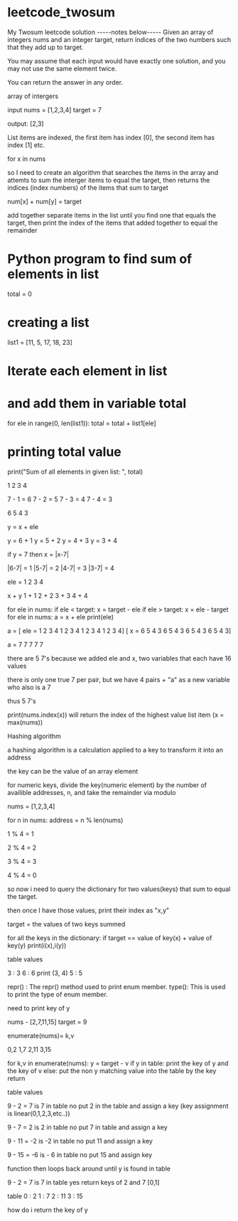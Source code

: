 # leetcode_twosum
My Twosum leetcode solution 
-----notes below-----
Given an array of integers nums and an integer target, return indices of the two numbers such that they add up to target.

You may assume that each input would have exactly one solution, and you may not use the same element twice.

You can return the answer in any order.




array of intergers 

input nums = [1,2,3,4] target = 7

output: [2,3]



List items are indexed, the first item has index [0], the second item has index [1] etc.





for x in nums 


so I need to create an algorithm that searches the items in the array and attemts to sum the interger items
to equal the target, then returns the indices (index numbers) of the items that sum to target



num[x] + num[y] = target


add together separate items in the list until you find one that equals the target, then print the index of the items
that added together to equal the remainder






# Python program to find sum of elements in list
total = 0
 
# creating a list
list1 = [11, 5, 17, 18, 23]
 
# Iterate each element in list
# and add them in variable total
for ele in range(0, len(list1)):
    total = total + list1[ele]
 
# printing total value
print("Sum of all elements in given list: ", total)


1 2 3 4

7 - 1 = 6
7 - 2 = 5
7 - 3 = 4
7 - 4 = 3

6 5 4 3


y = x + ele

y = 6 + 1
y = 5 + 2
y = 4 + 3
y = 3 + 4

if y = 7 then x = |x-7|

|6-7| = 1
|5-7| = 2
|4-7| = 3
|3-7| = 4

ele = 
1
2
3
4

x + y
1 + 1
2 + 2
3 + 3
4 + 4


for ele in nums:
        if ele < target:
            x = target - ele 
        if ele > target:
            x = ele - target
        for ele in nums:
            a = x + ele
            print(ele)

a = [ ele = 1 2 3 4   1 2 3 4     1 2 3 4     1 2 3 4]
    [   x = 6 5 4 3   6 5 4 3     6 5 4 3     6 5 4 3]

a = 7 7 7 7 7

there are 5 7's because we added ele and x, two variables that each have 16 values

there is only one true 7 per pair, but we have 4 pairs + "a" as a new variable who also
is a 7


thus 5 7's



print(nums.index(x)) will return the index of the highest value list item (x = max(nums))



















Hashing algorithm

a hashing algorithm is a calculation applied to a key to transform it into an address

the key can be the value of an array element

for numeric keys, divide the key(numeric element) by the number of availible addresses, n,
and take the remainder via modulo



nums = [1,2,3,4]

for n in nums:
    address = n % len(nums)









1 % 4 = 1

2 % 4 = 2

3 % 4 = 3 

4 % 4 = 0





so now i need to query the dictionary for two values(keys) that sum to equal the target.

then once I have those values, print their index as "x,y"





target = the values of two keys summed




for all the keys in the dictionary:
    if target == value of key(x) + value of key(y)
        print(i(x),i(y))





















table values

3 : 3
6 : 6
print (3, 4)
5 : 5





repr() : The repr() method used to print enum member.
type(): This is used to print the type of enum member.










need to print key of y







nums - [2,7,11,15]
target = 9



enumerate(nums)=
k,v

0,2
1,7
2,11
3,15

for k,v in enumerate(nums):
    y = target - v
    if y in table:
        print the key of y and the key of v
    else:
        put the non y matching value into the table by the key
return


table values

9 - 2 = 7
is 7 in table
no
put 2 in the table and assign a key (key assignment is linear(0,1,2,3,etc..))

9 - 7 = 2
is 2 in table
no
put 7 in table and assign a key

9 - 11 = -2
is -2 in table
no 
put 11 and assign a key

9 - 15 = -6
is - 6 in table
no
put 15 and assign key

function then loops back around until y is found in table

9 - 2 = 7
is 7 in table
yes
return keys of 2 and 7 [0,1]


table
0 : 2
1 : 7
2 : 11
3 : 15


how do i return the key of y



























